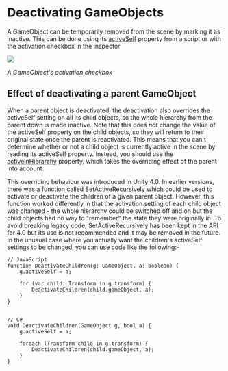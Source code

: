 Deactivating GameObjects
========================


A GameObject can be temporarily removed from the scene by marking it as inactive. This can be done using its [activeSelf](ScriptRef:GameObject-activeSelf.html.html) property from a script or with the activation checkbox in the inspector

![](http://docwiki.hq.unity3d.com/uploads/Main/GOActiveBox.png)  

_A GameObject's activation checkbox_

Effect of deactivating a parent GameObject
------------------------------------------


When a parent object is deactivated, the deactivation also overrides the <span class=keyword>activeSelf</span> setting on all its child objects, so the whole hierarchy from the parent down is made inactive. Note that this does _not_ change the value of the <span class=keyword>activeSelf</span> property on the child objects, so they will return to their original state once the parent is reactivated. This means that you can't determine whether or not a child object is currently active in the scene by reading its <span class=keyword>activeSelf</span> property. Instead, you should use the [activeInHierarchy](ScriptRef:GameObject-activeInHierarchy.html.html) property, which takes the overriding effect of the parent into account.

This overriding behaviour was introduced in Unity 4.0. In earlier versions, there was a function called <span class=keyword>SetActiveRecursively</span> which could be used to activate or deactivate the children of a given parent object. However, this function worked differently in that the activation setting of each child object was changed - the whole hierarchy could be switched off and on but the child objects had no way to "remember" the state they were originally in. To avoid breaking legacy code, <span class=keyword>SetActiveRecursively</span> has been kept in the API for 4.0 but its use is not recommended and it may be removed in the future. In the unusual case where you actually want the children's <span class=keyword>activeSelf</span> settings to be changed, you can use code like the following:-

````
// JavaScript
function DeactivateChildren(g: GameObject, a: boolean) {
	g.activeSelf = a;
	
	for (var child: Transform in g.transform) {
		DeactivateChildren(child.gameObject, a);
	}
}


// C#
void DeactivateChildren(GameObject g, bool a) {
	g.activeSelf = a;
	
	foreach (Transform child in g.transform) {
		DeactivateChildren(child.gameObject, a);
	}
}
````
